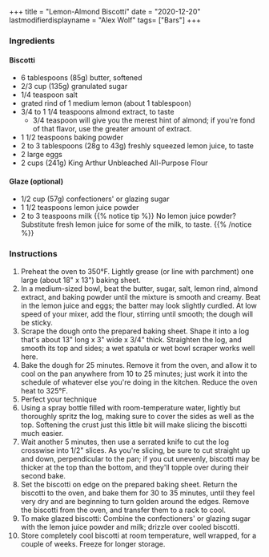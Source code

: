 +++
title = "Lemon-Almond Biscotti"
date = "2020-12-20"
lastmodifierdisplayname = "Alex Wolf"
tags= ["Bars"]
+++

### Ingredients
#### Biscotti
* 6 tablespoons (85g) butter, softened
* 2/3 cup (135g) granulated sugar
* 1/4 teaspoon salt
* grated rind of 1 medium lemon (about 1 tablespoon)
* 3/4 to 1 1/4 teaspoons almond extract, to taste
    * 3/4 teaspoon will give you the merest hint of almond; if you're fond of that flavor, use the greater amount of extract.
* 1 1/2 teaspoons baking powder
* 2 to 3 tablespoons (28g to 43g) freshly squeezed lemon juice, to taste
* 2 large eggs
* 2 cups (241g) King Arthur Unbleached All-Purpose Flour

#### Glaze (optional)
* 1/2 cup (57g) confectioners' or glazing sugar
* 1 1/2 teaspoons lemon juice powder
* 2 to 3 teaspoons milk
{{% notice tip %}}
No lemon juice powder? Substitute fresh lemon juice for some of the milk, to taste.
{{% /notice %}}

### Instructions

1. Preheat the oven to 350°F. Lightly grease (or line with parchment) one large (about 18" x 13") baking sheet.
1. In a medium-sized bowl, beat the butter, sugar, salt, lemon rind, almond extract, and baking powder until the mixture is smooth and creamy. Beat in the lemon juice and eggs; the batter may look slightly curdled. At low speed of your mixer, add the flour, stirring until smooth; the dough will be sticky.
1. Scrape the dough onto the prepared baking sheet. Shape it into a log that's about 13" long x 3" wide x 3/4" thick. Straighten the log, and smooth its top and sides; a wet spatula or wet bowl scraper works well here.
1. Bake the dough for 25 minutes. Remove it from the oven, and allow it to cool on the pan anywhere from 10 to 25 minutes; just work it into the schedule of whatever else you're doing in the kitchen. Reduce the oven heat to 325°F.
1. Perfect your technique
1. Using a spray bottle filled with room-temperature water, lightly but thoroughly spritz the log, making sure to cover the sides as well as the top. Softening the crust just this little bit will make slicing the biscotti much easier.
1. Wait another 5 minutes, then use a serrated knife to cut the log crosswise into 1/2" slices. As you're slicing, be sure to cut straight up and down, perpendicular to the pan; if you cut unevenly, biscotti may be thicker at the top than the bottom, and they'll topple over during their second bake.
1. Set the biscotti on edge on the prepared baking sheet. Return the biscotti to the oven, and bake them for 30 to 35 minutes, until they feel very dry and are beginning to turn golden around the edges. Remove the biscotti from the oven, and transfer them to a rack to cool.
1. To make glazed biscotti: Combine the confectioners' or glazing sugar with the lemon juice powder and milk; drizzle over cooled biscotti.
1. Store completely cool biscotti at room temperature, well wrapped, for a couple of weeks. Freeze for longer storage.
